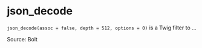 # json_decode

`json_decode(assoc = false, depth = 512, options = 0)` is a Twig filter to ...


Source: Bolt